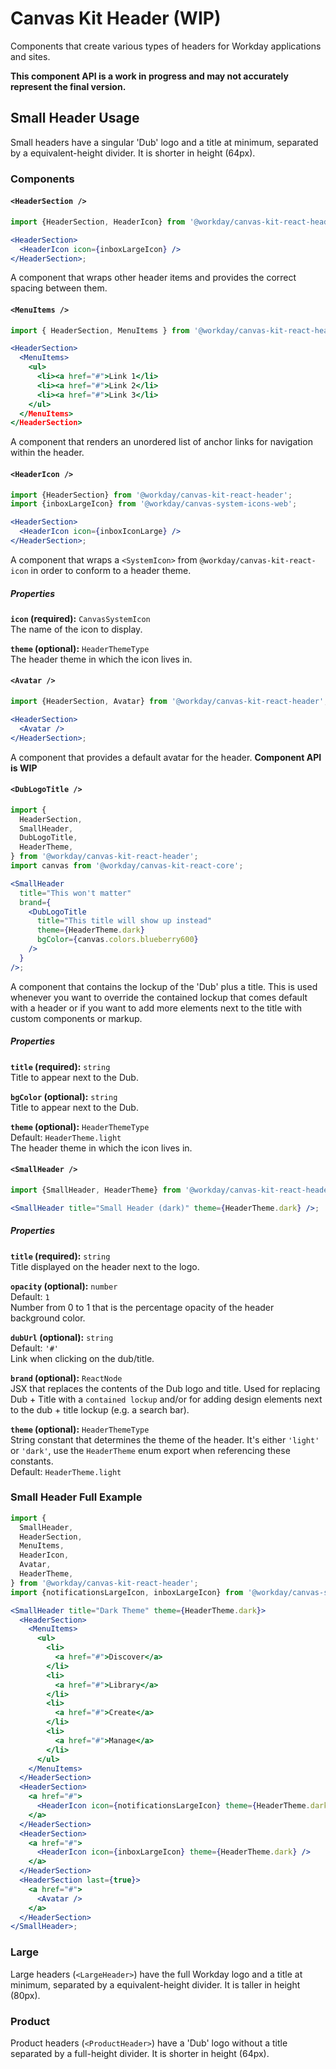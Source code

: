# Canvas Kit Header (WIP)

Components that create various types of headers for Workday applications and sites.

**This component API is a work in progress and may not accurately represent the final version.**

## Small Header Usage

Small headers have a singular 'Dub' logo and a title at minimum, separated by a equivalent-height
divider. It is shorter in height (64px).

### Components

#### `<HeaderSection />`

```jsx
import {HeaderSection, HeaderIcon} from '@workday/canvas-kit-react-header';

<HeaderSection>
  <HeaderIcon icon={inboxLargeIcon} />
</HeaderSection>;
```

A component that wraps other header items and provides the correct spacing between them.

#### `<MenuItems />`

```jsx
import { HeaderSection, MenuItems } from '@workday/canvas-kit-react-header';

<HeaderSection>
  <MenuItems>
    <ul>
      <li><a href="#">Link 1</li>
      <li><a href="#">Link 2</li>
      <li><a href="#">Link 3</li>
    </ul>
  </MenuItems>
</HeaderSection>
```

A component that renders an unordered list of anchor links for navigation within the header.

#### `<HeaderIcon />`

```jsx
import {HeaderSection} from '@workday/canvas-kit-react-header';
import {inboxLargeIcon} from '@workday/canvas-system-icons-web';

<HeaderSection>
  <HeaderIcon icon={inboxIconLarge} />
</HeaderSection>;
```

A component that wraps a `<SystemIcon>` from `@workday/canvas-kit-react-icon` in order to conform to
a header theme.

##### Properties

**`icon` (required):** `CanvasSystemIcon`  
The name of the icon to display.

**`theme` (optional):** `HeaderThemeType`  
The header theme in which the icon lives in.

#### `<Avatar />`

```jsx
import {HeaderSection, Avatar} from '@workday/canvas-kit-react-header';

<HeaderSection>
  <Avatar />
</HeaderSection>;
```

A component that provides a default avatar for the header. **Component API is WIP**

#### `<DubLogoTitle />`

```jsx
import {
  HeaderSection,
  SmallHeader,
  DubLogoTitle,
  HeaderTheme,
} from '@workday/canvas-kit-react-header';
import canvas from '@workday/canvas-kit-react-core';

<SmallHeader
  title="This won't matter"
  brand={
    <DubLogoTitle
      title="This title will show up instead"
      theme={HeaderTheme.dark}
      bgColor={canvas.colors.blueberry600}
    />
  }
/>;
```

A component that contains the lockup of the 'Dub' plus a title. This is used whenever you want to
override the contained lockup that comes default with a header or if you want to add more elements
next to the title with custom components or markup.

##### Properties

**`title` (required):** `string`  
Title to appear next to the Dub.

**`bgColor` (optional):** `string`  
Title to appear next to the Dub.

**`theme` (optional):** `HeaderThemeType`  
Default: `HeaderTheme.light`  
The header theme in which the icon lives in.

#### `<SmallHeader />`

```jsx
import {SmallHeader, HeaderTheme} from '@workday/canvas-kit-react-header';

<SmallHeader title="Small Header (dark)" theme={HeaderTheme.dark} />;
```

##### Properties

**`title` (required):** `string`  
Title displayed on the header next to the logo.

**`opacity` (optional):** `number`  
Default: `1`  
Number from 0 to 1 that is the percentage opacity of the header background color.

**`dubUrl` (optional):** `string`  
Default: `'#'`  
Link when clicking on the dub/title.

**`brand` (optional):** `ReactNode`  
JSX that replaces the contents of the Dub logo and title. Used for replacing Dub + Title with a `contained lockup`
and/or for adding design elements next to the dub + title lockup (e.g. a search bar).

**`theme` (optional):** `HeaderThemeType`  
String constant that determines the theme of the header. It's either `'light'` or `'dark'`, use the `HeaderTheme`
enum export when referencing these constants.  
Default: `HeaderTheme.light`

### Small Header Full Example

```jsx
import {
  SmallHeader,
  HeaderSection,
  MenuItems,
  HeaderIcon,
  Avatar,
  HeaderTheme,
} from '@workday/canvas-kit-react-header';
import {notificationsLargeIcon, inboxLargeIcon} from '@workday/canvas-system-icons-web';

<SmallHeader title="Dark Theme" theme={HeaderTheme.dark}>
  <HeaderSection>
    <MenuItems>
      <ul>
        <li>
          <a href="#">Discover</a>
        </li>
        <li>
          <a href="#">Library</a>
        </li>
        <li>
          <a href="#">Create</a>
        </li>
        <li>
          <a href="#">Manage</a>
        </li>
      </ul>
    </MenuItems>
  </HeaderSection>
  <HeaderSection>
    <a href="#">
      <HeaderIcon icon={notificationsLargeIcon} theme={HeaderTheme.dark} />
    </a>
  </HeaderSection>
  <HeaderSection>
    <a href="#">
      <HeaderIcon icon={inboxLargeIcon} theme={HeaderTheme.dark} />
    </a>
  </HeaderSection>
  <HeaderSection last={true}>
    <a href="#">
      <Avatar />
    </a>
  </HeaderSection>
</SmallHeader>;
```

### Large

Large headers (`<LargeHeader>`) have the full Workday logo and a title at minimum, separated by a
equivalent-height divider. It is taller in height (80px).

### Product

Product headers (`<ProductHeader>`) have a 'Dub' logo without a title separated by a full-height
divider. It is shorter in height (64px).

